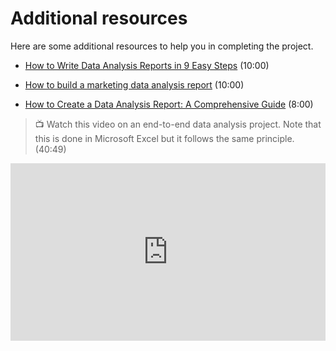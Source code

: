 # Additional resources

<aside>
Here are some additional resources to help you in completing the project.
</aside>

- [How to Write Data Analysis Reports in 9 Easy Steps](https://databox.com/data-analysis-report) (10:00)

- [How to build a marketing data analysis report](https://www.hotjar.com/data-analytics/report/) (10:00)

- [How to Create a Data Analysis Report: A Comprehensive Guide](https://www.dataflo.io/blog/create-a-data-analysis-report) (8:00)

> 📺 Watch this video on an end-to-end data analysis project. Note that this is done in Microsoft Excel but it follows the same principle. (40:49)

<div style="position: relative; padding-bottom: 56.25%; height: 0;"><iframe width="560" height="315" src="https://www.youtube.com/embed/opJgMj1IUrc" title="Full Project in Excel | Excel Tutorials for Beginners" frameborder="0" allow="accelerometer; autoplay; clipboard-write; encrypted-media; gyroscope; picture-in-picture; web-share" allowfullscreen style="position: absolute; top: 0; left: 0; width: 100%; height: 100%;"></iframe></div>